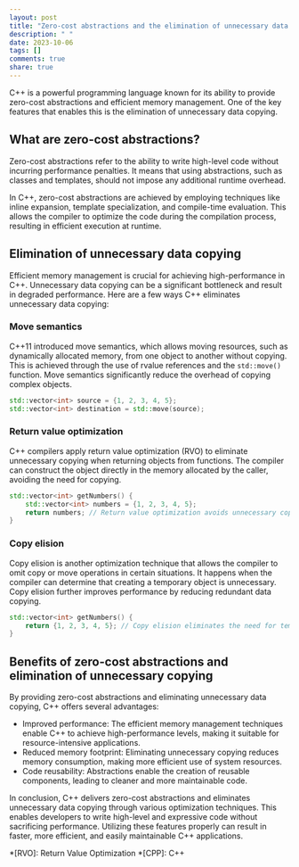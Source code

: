 ```yaml
---
layout: post
title: "Zero-cost abstractions and the elimination of unnecessary data copying in C++"
description: " "
date: 2023-10-06
tags: []
comments: true
share: true
---
```


C++ is a powerful programming language known for its ability to provide zero-cost abstractions and efficient memory management. One of the key features that enables this is the elimination of unnecessary data copying.

## What are zero-cost abstractions?

Zero-cost abstractions refer to the ability to write high-level code without incurring performance penalties. It means that using abstractions, such as classes and templates, should not impose any additional runtime overhead.

In C++, zero-cost abstractions are achieved by employing techniques like inline expansion, template specialization, and compile-time evaluation. This allows the compiler to optimize the code during the compilation process, resulting in efficient execution at runtime.

## Elimination of unnecessary data copying

Efficient memory management is crucial for achieving high-performance in C++. Unnecessary data copying can be a significant bottleneck and result in degraded performance. Here are a few ways C++ eliminates unnecessary data copying:

### Move semantics

C++11 introduced move semantics, which allows moving resources, such as dynamically allocated memory, from one object to another without copying. This is achieved through the use of rvalue references and the `std::move()` function. Move semantics significantly reduce the overhead of copying complex objects.

```cpp
std::vector<int> source = {1, 2, 3, 4, 5};
std::vector<int> destination = std::move(source);
```

### Return value optimization

C++ compilers apply return value optimization (RVO) to eliminate unnecessary copying when returning objects from functions. The compiler can construct the object directly in the memory allocated by the caller, avoiding the need for copying.

```cpp
std::vector<int> getNumbers() {
    std::vector<int> numbers = {1, 2, 3, 4, 5};
    return numbers; // Return value optimization avoids unnecessary copying
}
```

### Copy elision

Copy elision is another optimization technique that allows the compiler to omit copy or move operations in certain situations. It happens when the compiler can determine that creating a temporary object is unnecessary. Copy elision further improves performance by reducing redundant data copying.

```cpp
std::vector<int> getNumbers() {
    return {1, 2, 3, 4, 5}; // Copy elision eliminates the need for temporary object copying
}
```

## Benefits of zero-cost abstractions and elimination of unnecessary copying

By providing zero-cost abstractions and eliminating unnecessary data copying, C++ offers several advantages:

- Improved performance: The efficient memory management techniques enable C++ to achieve high-performance levels, making it suitable for resource-intensive applications.
- Reduced memory footprint: Eliminating unnecessary copying reduces memory consumption, making more efficient use of system resources.
- Code reusability: Abstractions enable the creation of reusable components, leading to cleaner and more maintainable code.

In conclusion, C++ delivers zero-cost abstractions and eliminates unnecessary data copying through various optimization techniques. This enables developers to write high-level and expressive code without sacrificing performance. Utilizing these features properly can result in faster, more efficient, and easily maintainable C++ applications.

*[RVO]: Return Value Optimization
*[CPP]: C++